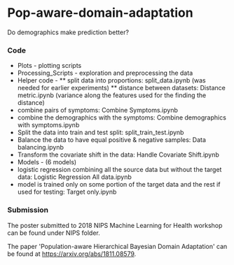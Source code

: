 # Pop-aware-domain-adaptation
Do demographics make prediction better?

### Code
* Plots - plotting scripts
* Processing_Scripts - exploration and preprocessing the data
* Helper code -
 ** split data into proportions: split_data.ipynb (was needed for earlier experiments)
 ** distance between datasets: Distance metric.ipynb (variance along the features used for the finding the distance)
 * combine pairs of symptoms: Combine Symptoms.ipynb
 * combine the demographics with the symptoms: Combine demographics with symptoms.ipynb
 * Split the data into train and test split: split_train_test.ipynb
 * Balance the data to have equal positive & negative samples: Data balancing.ipynb
 * Transform the covariate shift in the data: Handle Covariate Shift.ipynb
* Models - (6 models)
 * logistic regression combining all the source data but without the target data: Logistic Regression All data.ipynb
 * model is trained only on some portion of the target data and the rest if used for testing: Target only.ipynb

### Submission
The poster submitted to 2018 NIPS Machine Learning for Health workshop can be found under NIPS folder.

The paper 'Population-aware Hierarchical Bayesian Domain Adaptation' can be found at <https://arxiv.org/abs/1811.08579>.
